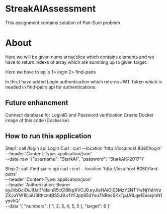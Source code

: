 # StreakAIAssessment
This assignment contains solution of Pair-Sum problem

# About 
Here we will be given nums array/slice which contains elements and we have to return indexs of array which are summing up to given target.

Here we have to api's
1> login
2> find-pairs

In this I have added Login authentication which returns JWT Token which is needed in find-pairs api for authentications.

## Future enhancment
Connect database for LoginID and Password verification 
Create Docker image of this code (Dockerise)

## How to run this application
Step1: 
call /login api
Login Curl :
            curl --location 'http://localhost:8080/login' \
            --header 'Content-Type: application/json' \
            --data-raw '{"username": "StarkAI", "password": "StarkAI@2017"}'

Step 2:
call /find-pairs api
curl :
    curl --location 'http://localhost:8080/find-pairs' \
    --header 'Content-Type: application/json' \
    --header 'Authorization: Bearer eyJhbGciOiJIUzI1NiIsInR5cCI6IkpXVCJ9.eyJleHAiOjE3MzY2NTYwNjYsInVzZXJuYW1lIjoiU3RhcmtBSSJ9.c1YFJpz95dYso7NRecSKxTpJA1Lqe1EsoxjmN1yevhQ' \
    --data '{
        "numbers": [
            1,
            2,
            3,
            4,
            5,
            5
        ],
        "target": 6
    }'
